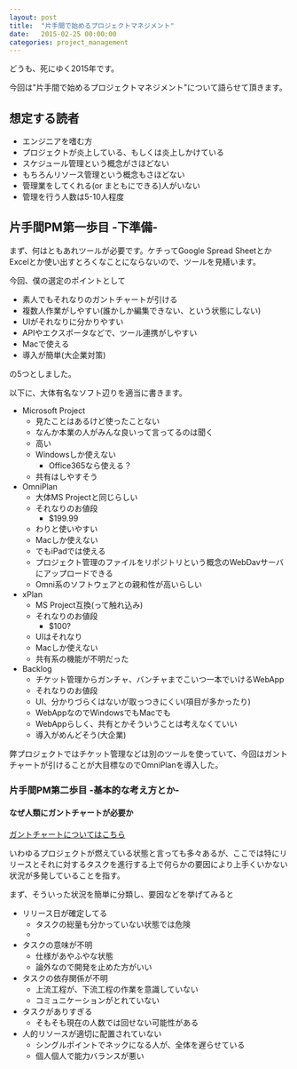 ```yaml
---
layout: post
title:  "片手間で始めるプロジェクトマネジメント"
date:   2015-02-25 00:00:00
categories: project_management
---
```


どうも、死にゆく2015年です。

今回は"片手間で始めるプロジェクトマネジメント"について語らせて頂きます。


## 想定する読者

- エンジニアを嗜む方
- プロジェクトが炎上している、もしくは炎上しかけている
- スケジュール管理という概念がさほどない
- もちろんリソース管理という概念もさほどない
- 管理業をしてくれる(or まともにできる)人がいない
- 管理を行う人数は5-10人程度


## 片手間PM第一歩目 -下準備-

まず、何はともあれツールが必要です。ケチってGoogle Spread SheetとかExcelとか使い出すとろくなことにならないので、ツールを見繕います。

今回、僕の選定のポイントとして

- 素人でもそれなりのガントチャートが引ける
- 複数人作業がしやすい(誰かしか編集できない、という状態にしない)
- UIがそれなりに分かりやすい
- APIやエクスポータなどで、ツール連携がしやすい
- Macで使える
- 導入が簡単(大企業対策)

の5つとしました。

以下に、大体有名なソフト辺りを適当に書きます。

- Microsoft Project
    - 見たことはあるけど使ったことない
    - なんか本業の人がみんな良いって言ってるのは聞く
    - 高い
    - Windowsしか使えない
        - Office365なら使える？
    - 共有はしやすそう
- OmniPlan
    - 大体MS Projectと同じらしい
    - それなりのお値段
        - $199.99
    - わりと使いやすい
    - Macしか使えない
    - でもiPadでは使える
    - プロジェクト管理のファイルをリポジトリという概念のWebDavサーバにアップロードできる
    - Omni系のソフトウェアとの親和性が高いらしい
- xPlan
    - MS Project互換(って触れ込み)
    - それなりのお値段
        - $100?
    - UIはそれなり
    - Macしか使えない
    - 共有系の機能が不明だった
- Backlog
    - チケット管理からガンチャ、バンチャまでこいつ一本でいけるWebApp
    - それなりのお値段
    - UI、分かりづらくはないが取っつきにくい(項目が多かったり)
    - WebAppなのでWindowsでもMacでも
    - WebAppらしく、共有とかそういうことは考えなくていい
    - 導入がめんどそう(大企業)

弊プロジェクトではチケット管理などは別のツールを使っていて、今回はガントチャートが引けることが大目標なのでOmniPlanを導入した。


### 片手間PM第二歩目 -基本的な考え方とか-

#### なぜ人類にガントチャートが必要か

[ガントチャートについてはこちら](http://ja.wikipedia.org/wiki/%E3%82%AC%E3%83%B3%E3%83%88%E3%83%81%E3%83%A3%E3%83%BC%E3%83%88)

いわゆるプロジェクトが燃えている状態と言っても多々あるが、ここでは特にリリースとそれに対するタスクを進行する上で何らかの要因により上手くいかない状況が多発していることを指す。

まず、そういった状況を簡単に分類し、要因などを挙げてみると

- リリース日が確定してる
    - タスクの総量も分かっていない状態では危険
    - 
- タスクの意味が不明
    - 仕様があやふやな状態
    - 論外なので開発を止めた方がいい
- タスクの依存関係が不明
    - 上流工程が、下流工程の作業を意識していない
    - コミュニケーションがとれていない
- タスクがありすぎる
    - そもそも現在の人数では回せない可能性がある
- 人的リソースが適切に配置されていない
    - シングルポイントでネックになる人が、全体を遅らせている
    - 個人個人で能力バランスが悪い









